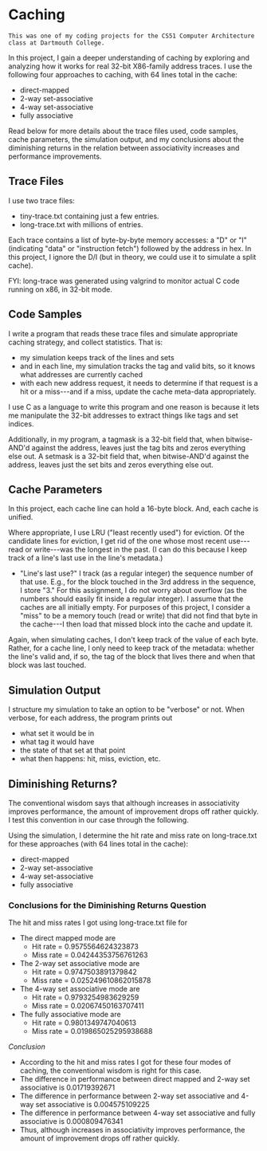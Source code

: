 # Caching
`This was one of my coding projects for the CS51 Computer Architecture class at Dartmouth College.`

In this project, I gain a deeper understanding of caching by exploring and analyzing how it works for real 32-bit X86-family address traces. I use the following four approaches to caching, with 64 lines total in the cache:

- direct-mapped
- 2-way set-associative
- 4-way set-associative
- fully associative

Read below for more details about the trace files used, code samples, cache parameters, the simulation output, and my conclusions about the diminishing returns in the relation between associativity increases and performance improvements.

## Trace Files
I use two trace files:

- tiny-trace.txt containing just a few entries.
- long-trace.txt with millions of entries.

Each trace contains a list of byte-by-byte memory accesses: a "D" or "I" (indicating "data" or "instruction fetch") followed by the address in hex. In this project, I ignore the D/I (but in theory, we could use it to simulate a split cache).

FYI: long-trace was generated using valgrind to monitor actual C code running on x86, in 32-bit mode.

## Code Samples
I write a program that reads these trace files and simulate appropriate caching strategy, and collect statistics. That is:

- my simulation keeps track of the lines and sets
- and in each line, my simulation tracks the tag and valid bits, so it knows what addresses are currently cached
- with each new address request, it needs to determine if that request is a hit or a miss---and if a miss, update the cache meta-data appropriately.

I use C as a language to write this program and one reason is because it lets me manipulate the 32-bit addresses to extract things like tags and set indices.

Additionally, in my program, a tagmask is a 32-bit field that, when bitwise-AND'd against the address, leaves just the tag bits and zeros everything else out.
A setmask is a 32-bit field that, when bitwise-AND'd against the address, leaves just the set bits and zeros everything else out.

## Cache Parameters
In this project, each cache line can hold a 16-byte block. And, each cache is unified.

Where appropriate, I use LRU ("least recently used") for eviction. Of the candidate lines for eviction, I get rid of the one whose most recent use---read or write---was the longest in the past. (I can do this because I keep track of a line's last use in the line's metadata.)

- "Line's last use?" I track (as a regular integer) the sequence number of that use.  E.g., for the block touched in the 3rd address in the sequence, I store "3."   For this assignment, I do not worry about overflow (as the numbers should easily fit inside a regular integer).
I assume that the caches are all initially empty. For purposes of this project, I consider a "miss" to be a memory touch (read or write) that did not find that byte in the cache---I then load that missed block into the cache and update it.

Again, when simulating caches, I don't keep track of the value of each byte. Rather, for a cache line, I only need to keep track of the metadata: whether the line's valid and, if so, the tag of the block that lives there and when that block was last touched.

## Simulation Output
I structure my simulation to take an option to be "verbose" or not. When verbose, for each address, the program prints out

- what set it would be in
- what tag it would have
- the state of that set at that point
- what then happens: hit, miss, eviction, etc.  

## Diminishing Returns?
The conventional wisdom says that although increases in associativity improves performance, the amount of improvement drops off rather quickly. I test this convention in our case through the following.

Using the simulation, I determine the hit rate and miss rate on long-trace.txt for these approaches (with 64 lines total in the cache):
- direct-mapped
- 2-way set-associative  
- 4-way set-associative
- fully associative

### Conclusions for the Diminishing Returns Question
The hit and miss rates I got using long-trace.txt file for
- The direct mapped mode are
  - Hit rate = 0.9575564624323873
  - Miss rate = 0.04244353756761263
- The 2-way set associative mode are
  - Hit rate = 0.9747503891379842
  - Miss rate = 0.025249610862015878
- The 4-way set associative mode are
  - Hit rate = 0.9793254983629259
  - Miss rate = 0.02067450163707411
- The fully associative mode are
  - Hit rate = 0.9801349747040613
  - Miss rate = 0.019865025295938688

*Conclusion*
- According to the hit and miss rates I got for these four modes of
caching, the conventional wisdom is right for this case.
- The difference in performance between direct mapped and 2-way
set associative is 0.01719392671
- The difference in performance between 2-way set associative and
4-way set associative is 0.004575109225
- The difference in performance between 4-way set associative and
fully associative is 0.000809476341
- Thus, although increases in associativity improves performance,
the amount of improvement drops off rather quickly.
